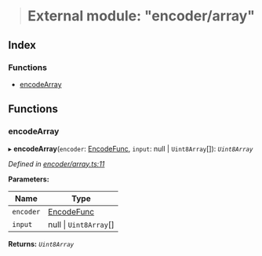 > # External module: "encoder/array"

## Index

### Functions

* [encodeArray](_encoder_array_.md#encodearray)

## Functions

###  encodeArray

▸ **encodeArray**(`encoder`: [EncodeFunc](_encoder_types_.md#encodefunc), `input`: null | `Uint8Array`[]): *`Uint8Array`*

*Defined in [encoder/array.ts:11](https://github.com/polkadot-js/common/blob/1d0a4e7/packages/util-rlp/src/encoder/array.ts#L11)*

**Parameters:**

Name | Type |
------ | ------ |
`encoder` | [EncodeFunc](_encoder_types_.md#encodefunc) |
`input` | null \| `Uint8Array`[] |

**Returns:** *`Uint8Array`*